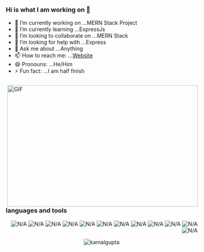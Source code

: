 


### Hi is what I am working on 👋


- 🔭 I’m currently working on ...MERN Stack Project
- 🌱 I’m currently learning ...ExpressJs
- 👯 I’m looking to collaborate on ...MERN Stack
- 🤔 I’m looking for help with ...Express
- 💬 Ask me about ...Anything
- 📫 How to reach me: ...[Website](https://kamalgupta97.github.io/kamal_portfolio/)
- 😄 Pronouns: ...He/Him
- ⚡ Fun fact: ...I am half finish
###
  <img align="right" alt="GIF" src="https://cdn.dribbble.com/users/1201592/screenshots/9078494/media/422a760a51cef7de2fa3db9daf697853.gif" width="500" height="320" />

### languages and tools 
<div align="right">
<img src="https://img.icons8.com/color/48/000000/nodejs.png" alt="N/A"/>
<img src="https://img.icons8.com/color/48/000000/javascript--v1.png" alt="N/A"/>
<img src="https://img.icons8.com/color/48/000000/html-5.png" alt="N/A"/>
<img src="https://img.icons8.com/color/48/000000/css3.png" alt="N/A"/>
<img src="https://img.icons8.com/ios-filled/50/000000/stripe.png" alt="N/A"/>
<img src="https://img.icons8.com/color/48/000000/heroku.png" alt="N/A"/>
<img src="https://img.icons8.com/color/48/000000/redux.png" alt="N/A"/>
<img src="https://img.icons8.com/ios-filled/50/000000/mysql.png" alt="N/A"/>
<img src="https://img.icons8.com/color/50/000000/mongodb.png" alt="N/A"/>
<img src="https://img.icons8.com/color/48/000000/material-ui.png" alt="N/A"/>
<img src="https://img.icons8.com/color/48/000000/git.png" alt="N/A"/>
 <img src="https://img.icons8.com/color/48/000000/python--v1.png" alt="N/A"/>

<div>

<p align="center"> <img src="https://github-readme-stats.vercel.app/api?username=kamalgupta97&show_icons=true&theme=gotham" alt="kamalgupta" />







